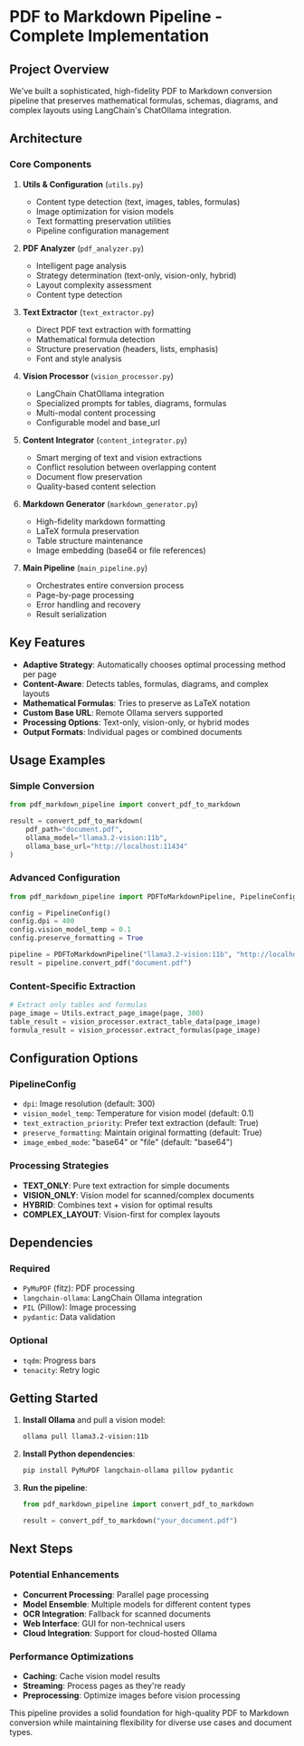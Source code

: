 # PDF to Markdown Pipeline - Complete Implementation

## Project Overview

We've built a sophisticated, high-fidelity PDF to Markdown conversion pipeline that preserves mathematical formulas, schemas, diagrams, and complex layouts using LangChain's ChatOllama integration.

## Architecture

### Core Components

1. **Utils & Configuration** (`utils.py`)
   - Content type detection (text, images, tables, formulas)
   - Image optimization for vision models
   - Text formatting preservation utilities
   - Pipeline configuration management

2. **PDF Analyzer** (`pdf_analyzer.py`)
   - Intelligent page analysis
   - Strategy determination (text-only, vision-only, hybrid)
   - Layout complexity assessment
   - Content type detection

3. **Text Extractor** (`text_extractor.py`)
   - Direct PDF text extraction with formatting
   - Mathematical formula detection
   - Structure preservation (headers, lists, emphasis)
   - Font and style analysis

4. **Vision Processor** (`vision_processor.py`)
   - LangChain ChatOllama integration
   - Specialized prompts for tables, diagrams, formulas
   - Multi-modal content processing
   - Configurable model and base_url

5. **Content Integrator** (`content_integrator.py`)
   - Smart merging of text and vision extractions
   - Conflict resolution between overlapping content
   - Document flow preservation
   - Quality-based content selection

6. **Markdown Generator** (`markdown_generator.py`)
   - High-fidelity markdown formatting
   - LaTeX formula preservation
   - Table structure maintenance
   - Image embedding (base64 or file references)

7. **Main Pipeline** (`main_pipeline.py`)
   - Orchestrates entire conversion process
   - Page-by-page processing
   - Error handling and recovery
   - Result serialization

## Key Features

- **Adaptive Strategy**: Automatically chooses optimal processing method per page
- **Content-Aware**: Detects tables, formulas, diagrams, and complex layouts
- **Mathematical Formulas**: Tries to preserve as LaTeX notation
- **Custom Base URL**: Remote Ollama servers supported
- **Processing Options**: Text-only, vision-only, or hybrid modes
- **Output Formats**: Individual pages or combined documents

## Usage Examples

### Simple Conversion
```python
from pdf_markdown_pipeline import convert_pdf_to_markdown

result = convert_pdf_to_markdown(
    pdf_path="document.pdf",
    ollama_model="llama3.2-vision:11b",
    ollama_base_url="http://localhost:11434"
)
```

### Advanced Configuration
```python
from pdf_markdown_pipeline import PDFToMarkdownPipeline, PipelineConfig

config = PipelineConfig()
config.dpi = 400
config.vision_model_temp = 0.1
config.preserve_formatting = True

pipeline = PDFToMarkdownPipeline("llama3.2-vision:11b", "http://localhost:11434", config)
result = pipeline.convert_pdf("document.pdf")
```

### Content-Specific Extraction
```python
# Extract only tables and formulas
page_image = Utils.extract_page_image(page, 300)
table_result = vision_processor.extract_table_data(page_image)
formula_result = vision_processor.extract_formulas(page_image)
```

## Configuration Options

### PipelineConfig
- `dpi`: Image resolution (default: 300)
- `vision_model_temp`: Temperature for vision model (default: 0.1)
- `text_extraction_priority`: Prefer text extraction (default: True)
- `preserve_formatting`: Maintain original formatting (default: True)
- `image_embed_mode`: "base64" or "file" (default: "base64")

### Processing Strategies
- **TEXT_ONLY**: Pure text extraction for simple documents
- **VISION_ONLY**: Vision model for scanned/complex documents
- **HYBRID**: Combines text + vision for optimal results
- **COMPLEX_LAYOUT**: Vision-first for complex layouts

## Dependencies

### Required
- `PyMuPDF` (fitz): PDF processing
- `langchain-ollama`: LangChain Ollama integration
- `PIL` (Pillow): Image processing
- `pydantic`: Data validation

### Optional
- `tqdm`: Progress bars
- `tenacity`: Retry logic

## Getting Started

1. **Install Ollama** and pull a vision model:
   ```bash
   ollama pull llama3.2-vision:11b
   ```

2. **Install Python dependencies**:
   ```bash
   pip install PyMuPDF langchain-ollama pillow pydantic
   ```

3. **Run the pipeline**:
   ```python
   from pdf_markdown_pipeline import convert_pdf_to_markdown
   
   result = convert_pdf_to_markdown("your_document.pdf")
   ```

## Next Steps

### Potential Enhancements
- **Concurrent Processing**: Parallel page processing
- **Model Ensemble**: Multiple models for different content types
- **OCR Integration**: Fallback for scanned documents
- **Web Interface**: GUI for non-technical users
- **Cloud Integration**: Support for cloud-hosted Ollama

### Performance Optimizations
- **Caching**: Cache vision model results
- **Streaming**: Process pages as they're ready
- **Preprocessing**: Optimize images before vision processing

This pipeline provides a solid foundation for high-quality PDF to Markdown conversion while maintaining flexibility for diverse use cases and document types.
